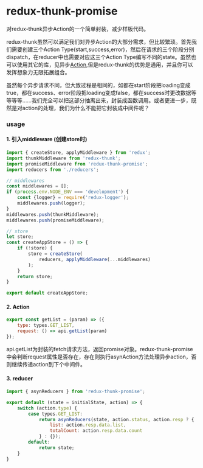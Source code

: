 # redux-thunk-promise

对redux-thunk异步Action的一个简单封装，减少样板代码。

redux-thunk虽然可以满足我们对异步Action的大部分需求，但比较繁琐。首先我们需要创建三个Action Type(start,success,error)，然后在请求的三个阶段分别dispatch，在reducer中也需要对应这三个Action Type编写不同的state。虽然也可以使用其它的库，见异步[Action](http://cn.redux.js.org/docs/advanced/AsyncActions.html),但是redux-thunk的优势是通用，并且你可以发挥想象力无限拓展组合。

虽然每个异步请求不同，但大致过程是相同的，如都在start阶段把loading变成true，都在success、error阶段把loading变成false，都在success时更改数据等等等等……我们完全可以把这部分抽离出来，封装成函数调用。或者更进一步，既然是对action的处理，我们为什么不能把它封装成中间件呢？

### usage
#### 1. 引入middleware (创建store时)
``` js
import { createStore, applyMiddleware } from 'redux';
import thunkMiddleware from 'redux-thunk';
import promiseMiddleware from 'redux-thunk-promise';
import reducers from './reducers';

// middlewares
const middlewares = [];
if (process.env.NODE_ENV === 'development') {
    const {logger} = require('redux-logger');
    middlewares.push(logger);
}
middlewares.push(thunkMiddleware);
middlewares.push(promiseMiddleware);

// store
let store;
const createAppStore = () => {
    if (!store) {
        store = createStore(
            reducers, applyMiddleware(...middlewares)
        );
    }
    return store;
}

export default createAppStore;

```

#### 2. Action
``` js
export const getList = (param) => ({
    type: types.GET_LIST,
    request: () => api.getList(param)
});
```
api.getList为封装的fetch请求方法，返回promise对象。redux-thunk-promise中会判断request属性是否存在，存在则执行asynAction方法处理异步action，否则继续传递action到下个中间件。

#### 3. reducer
``` js
import { asynReducers } from 'redux-thunk-promise';

export default (state = initialState, action) => {
    switch (action.type) {
        case types.GET_LIST:
            return asynReducers(state, action.status, action.resp ? {
                list: action.resp.data.list,
                totalCount: action.resp.data.count
            } : {});
        default:
            return state;
    }
}
```

